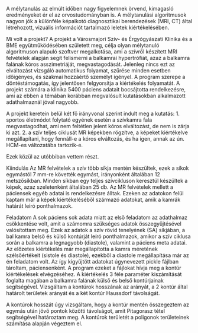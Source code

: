 A mélytanulás az elmúlt időben nagy figyelemnek örvend, kimagasló eredményeket ér el az orvostudományban is. A mélytanulási algoritmusok nagyon jók a különféle képalkotó diagnosztikai berendezések (MRI, CT) által létrehozott, vizuális információt tartalmazó leletek kiértékelésében.
  
Mi volt a projekt? 
A projekt a Városmajori Szív- és Érgyógyászati Klinika és a BME együtműködésében született meg, célja olyan mélytanuló algoritmuson alapuló szoftver megalkotása, ami a szívről készített MRI felvételek alapján segít felismerni a balkamrai hypertrófiát, azaz a balkamra falának kóros asszimetriáját, megvastagodását.  Jelenleg nincs ezt az elváltozást vizsgáló automatikus folyamat, szűrése minden esetben időigényes, és szakmai hozzáértő személyt igényel. A program szerepe a döntéstámogatás, így jelentősen felgyorsítja a kiértékelés folyamatát. A projekt számára a klinika 5400 páciens adatait bocsájtotta rendelkezésre, ami az ebben a témában korábban megvalósult kutatásokban alkalmazott adathalmaznál jóval nagyobb.

A projekt keretein belül két fő irányvonal szerint indult meg a kutatás:
    1.	sportos életmódot folytató egyének esetén a szívkamra fala megvastagodhat, ami nem feltétlen jelent kóros elváltozást, de nem is zárja ki azt.
    2.	a szív teljes ciklusát MR képekben rögzítve, a képeket kiértékelve megállapítani, hogy fennáll-e a kóros elváltozás, és ha igen, annak az ún. HCM-es változatába tartozik-e. 

Ezek közül az utóbbiban vettem részt.

Kiindulás
Az MR felvételek a szív több síkja mentén készültek, ezek a síkok egymástól 7 mm-re követték egymást, irányonként általában 12 metszősíkban. Minden síkban egy teljes szívcikluson keresztül készültek a képek, azaz szeletenként általában 25 db. Az MR felvételek mellett a páciensek egyéb adatai is rendelkezésre álltak. Ezeken az adatokon felül kaptam már a képek kiértékeléséből származó adatokat, amik a kamrák határát leíró ponthalmazok. 

Feladatom
A sok páciens sok adata miatt az első feladatom az adathalmaz csökkentése volt, amit a számomra szükséges adatok összegyűjtésével valósítottam meg. Ezek az adatok a szív rövid tenelyének (SA) síkjában, a bal kamra belső és külső kontúrját leíró ponthalmazok, amikor a szív ciklusa során a balkamra a legnagyobb (diastole), valamint a páciens meta adatai.
Az előzetes kiértékelés már megállapította a kamra méretének szélsőértékeit (sistole és diastole), ezekből a diastole megállapítása már az én feladatom volt.
Az így kigyűjtött adatokat úgynevezett pickle fájlban tároltam, páciensenként. A program ezeket a fájlokat hívja meg a kontúr kiértékelések elvégzéséhez. A kiértékelés 3 féle paraméter kiszámítását foglalta magában a balkamra falának külső és belső kontúrjainak segítségével. Vizsgáltam a kontúrok hosszának az arányát, a 2 kontúr által határolt területek arányát és a két kontúr Haussdorf távolságát.

A kontúrok hosszát úgy vizsgáltam, hogy a kontúr mentén összegeztem az egymás után jövő pontok közötti távolságot, amit Pitagorasz tétel segítségével határoztam meg.
A kontúrok területét a poligonok területeinek számítása alapján végeztem el.
